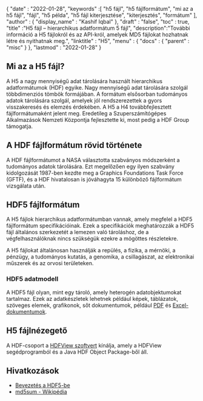 {
  "date" : "2022-01-28",
  "keywords" :[ "h5 fájl", "h5 fájlformátum", "mi az a h5 fájl", "fájl", "h5 példa", "h5 fájl kiterjesztése", "kiterjesztés", "formátum" ],
  "author" : {
    "display_name" : "Kashif Iqbal"
},
  "draft" : "false",
  "toc" : true,
  "title" :"H5 fájl – hierarchikus adatformátum 5 fájl",
  "description":"További információ a H5 fájlokról és az API-król, amelyek MD5 fájlokat hozhatnak létre és nyithatnak meg.",
  "linktitle" : "H5",
  "menu" : {
    "docs" : {
      "parent" : "misc"
}
},
  "lastmod" : "2022-01-28"
}

## Mi az a H5 fájl?

A H5 a nagy mennyiségű adat tárolására használt hierarchikus adatformátumok (HDF) egyike. Nagy mennyiségű adat tárolására szolgál többdimenziós tömbök formájában. A formátum elsősorban tudományos adatok tárolására szolgál, amelyek jól rendszerezettek a gyors visszakeresés és elemzés érdekében. A H5 a H4 továbbfejlesztett fájlformátumaként jelent meg. Eredetileg a Szuperszámítógépes Alkalmazások Nemzeti Központja fejlesztette ki, most pedig a HDF Group támogatja.

## A HDF fájlformátum rövid története

A HDF fájlformátumot a NASA választotta szabványos módszerként a tudományos adatok tárolására. Ezt megelőzően egy ilyen szabvány kidolgozását 1987-ben kezdte meg a Graphics Foundations Task Force (GFTF), és a HDF hivatalosan is jóváhagyta 15 különböző fájlformátum vizsgálata után.

## HDF5 fájlformátum

A H5 fájlok hierarchikus adatformátumban vannak, amely megfelel a HDF5 fájlformátum specifikációinak. Ezek a specifikációk meghatározzák a HDF5 fájl általános szerkezetét a lemezen való tároláshoz, de a végfelhasználóknak nincs szükségük ezekre a mögöttes részletekre.

A H5 fájlokat általánosan használják a repülés, a fizika, a mérnöki, a pénzügy, a tudományos kutatás, a genomika, a csillagászat, az elektronikai műszerek és az orvosi területeken.

### HDF5 adatmodell

A HDF5 fájl olyan, mint egy tároló, amely heterogén adatobjektumokat tartalmaz. Ezek az adatkészletek lehetnek például képek, táblázatok, szöveges elemek, grafikonok, sőt dokumentumok, például [PDF](/hu/pdf/) és [Excel-dokumentumok](/hu/spreadsheet/).

## H5 fájlnézegető

A HDF-csoport a [HDFView szoftvert](https://www.hdfgroup.org/solutions/hdf5/) kínálja, amely a HDFView segédprogramból és a Java HDF Object Package-ből áll.

## Hivatkozások

* [Bevezetés a HDF5-be](http://portal.hdfgroup.org/display/HDF5/Introduction+to+HDF5)
* [md5sum - Wikipédia](https://en.wikipedia.org/wiki/Md5sum)

